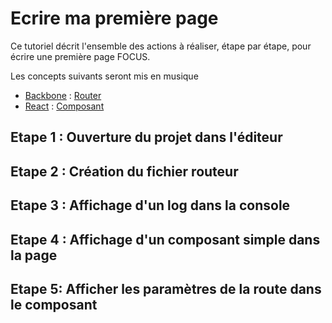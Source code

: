 # Ecrire ma première page

Ce tutoriel décrit l'ensemble des actions à réaliser, étape par étape, pour écrire une première page FOCUS.

Les concepts suivants seront mis en musique
* [Backbone](http://backbonejs.org/) : [Router](http://cdnjs.com/libraries/backbone.js/tutorials/what-is-a-router)
* [React](https://facebook.github.io/react/) : [Composant](https://facebook.github.io/react/docs/tutorial.html) 


## Etape 1 : Ouverture du projet dans l'éditeur

## Etape 2 : Création du fichier routeur

## Etape 3 : Affichage d'un log dans la console

## Etape 4 : Affichage d'un composant simple dans la page

## Etape 5: Afficher les paramètres de la route dans le composant



